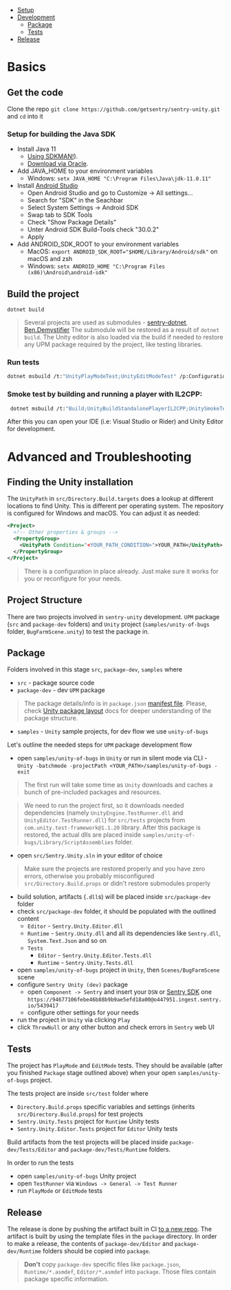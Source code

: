 * [Setup](#setup)
* [Development](#development)
	* [Package](#package)
	* [Tests](#tests)
* [Release](#release)

# Basics

## Get the code

Clone the repo `git clone https://github.com/getsentry/sentry-unity.git` and `cd` into it

### Setup for building the Java SDK

* Install Java 11 
  * [Using SDKMAN!](https://sdkman.io/)).
  * [Download via Oracle](https://www.oracle.com/java/technologies/downloads/#java11).
* Add JAVA_HOME to your environment variables 
  * Windows: `setx JAVA_HOME "C:\Program Files\Java\jdk-11.0.11"`
* Install [Android Studio](https://developer.android.com/studio)
  * Open Android Studio and go to Customize -> All settings...
  * Search for "SDK" in the Seachbar
  * Select System Settings -> Android SDK
  * Swap tab to SDK Tools
  * Check "Show Package Details"
  * Unter Android SDK Build-Tools check "30.0.2"
  * Apply
* Add ANDROID_SDK_ROOT to your environment variables 
  * MacOS: `export ANDROID_SDK_ROOT="$HOME/Library/Android/sdk"` on macOS and zsh
  * Windows: `setx ANDROID_HOME "C:\Program Files (x86)\Android\android-sdk"`

## Build the project

`dotnet build`

> Several projects are used as submodules - [sentry-dotnet](https://github.com/getsentry/sentry-dotnet), [Ben.Demystifier](https://github.com/benaadams/Ben.Demystifier)
> The submodule will be restored as a result of `dotnet build`.
> The Unity editor is also loaded via the build if needed to restore any UPM package required by the project, like testing libraries.

### Run tests

```sh
dotnet msbuild /t:"UnityPlayModeTest;UnityEditModeTest" /p:Configuration=Release
```

### Smoke test by building and running a player with IL2CPP:

```sh
 dotnet msbuild /t:"Build;UnityBuildStandalonePlayerIL2CPP;UnitySmokeTestStandalonePlayerIL2CPP"
```

After this you can open your IDE (i.e: Visual Studio or Rider) and Unity Editor for development.

# Advanced and Troubleshooting

## Finding the Unity installation

The `UnityPath` in `src/Directory.Build.targets` does a lookup at different locations to find Unity.
This is different per operating system. The repository is configured for Windows and macOS. You can adjust it as needed:

```xml
<Project>
  <!-- Other properties & groups -->
  <PropertyGroup>
    <UnityPath Condition="<YOUR_PATH_CONDITION>">YOUR_PATH</UnityPath>
  </PropertyGroup>
</Project>
```
> There is a configuration in place already. Just make sure it works for you or reconfigure for your needs.

## Project Structure

There are two projects involved in `sentry-unity` development. `UPM` package (`src` and `package-dev` folders) and `Unity` project (`samples/unity-of-bugs` folder, `BugFarmScene.unity`) to test the package in.

## Package

Folders involved in this stage `src`, `package-dev`, `samples` where

* `src` - package source code
* `package-dev` - dev `UPM` package

> The package details/info is in `package.json` [manifest file](https://docs.unity3d.com/Manual/upm-manifestPkg.html). Please, check [Unity package layout](https://docs.unity3d.com/Manual/cus-layout.html) docs for deeper understanding of the package structure.

* `samples` - `Unity` sample projects, for dev flow we use `unity-of-bugs`

Let's outline the needed steps for `UPM` package development flow

* open `samples/unity-of-bugs` in `Unity` or run in silent mode via CLI - `Unity -batchmode -projectPath <YOUR_PATH>/samples/unity-of-bugs -exit`

> The first run will take some time as `Unity` downloads and caches a bunch of pre-included packages and resources.

> We need to run the project first, so it downloads needed dependencies (namely `UnityEngine.TestRunner.dll` and `UnityEditor.TestRunner.dll`) for `src/tests` projects from `com.unity.test-framework@1.1.20` library. After this package is restored, the actual dlls are placed inside `samples/unity-of-bugs/Library/ScriptAssemblies` folder.

* open `src/Sentry.Unity.sln` in your editor of choice
> Make sure the projects are restored properly and you have zero errors, otherwise you probably misconfigured `src/Directory.Build.props` or didn't restore submodules properly
* build solution, artifacts (`.dll`s) will be placed inside `src/package-dev` folder
* check `src/package-dev` folder, it should be populated with the outlined content
  * `Editor` - `Sentry.Unity.Editor.dll`
  * `Runtime` - `Sentry.Unity.dll` and all its dependencies like `Sentry.dll`, `System.Text.Json` and so on
  * `Tests`
    * `Editor` - `Sentry.Unity.Editor.Tests.dll`
    * `Runtime` - `Sentry.Unity.Tests.dll`
* open `samples/unity-of-bugs` project in `Unity`, then `Scenes/BugFarmScene` scene
* configure `Sentry Unity (dev)` package
  * open `Component -> Sentry` and insert your `DSN` or [Sentry SDK](https://sentry.io/settings/sentry-sdks/projects/sentry-unity/) one `https://94677106febe46b88b9b9ae5efd18a00@o447951.ingest.sentry.io/5439417`
  * configure other settings for your needs
* run the project in `Unity` via clicking `Play`
* click `ThrowNull` or any other button and check errors in `Sentry` web UI

## Tests

The project has `PlayMode` and `EditMode` tests. They should be available (after you finished `Package` stage outlined above) when your open `samples/unity-of-bugs` project.

The tests project are inside `src/test` folder where

* `Directory.Build.props` specific variables and settings (inherits `src/Directory.Build.props`) for test projects
* `Sentry.Unity.Tests` project for `Runtime` Unity tests
* `Sentry.Unity.Editor.Tests` project for `Editor` Unity tests

Build artifacts from the test projects will be placed inside `package-dev/Tests/Editor` and `package-dev/Tests/Runtime` folders.

In order to run the tests

* open `samples/unity-of-bugs` Unity project
* open `TestRunner` via `Windows -> General -> Test Runner`
* run `PlayMode` or `EditMode` tests

## Release

The release is done by pushing the artifact built in CI [to a new repo](https://github.com/getsentry/unity). The artifact is built by using the template files in the `package` directory. In order to make a release, the contents of `package-dev/Editor` and `package-dev/Runtime` folders should be copied into `package`.

> **Don't** copy `package-dev` specific files like `package.json`, `Runtime/*.asmdef`, `Editor/*.asmdef` into `package`. Those files contain package specific information.
